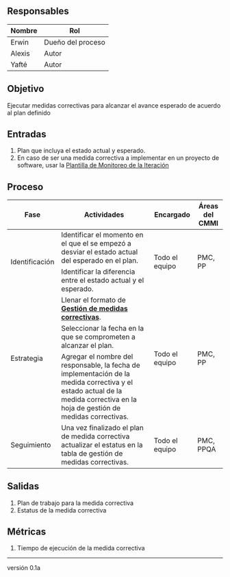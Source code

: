 ## Responsables

| Nombre  | Rol   |
|---------|-------|
|    Erwin     | Dueño del proceso |
|    Alexis     | Autor |
|    Yafté     | Autor |

## Objetivo
Ejecutar medidas correctivas para alcanzar el avance esperado de acuerdo al plan definido

## Entradas
1. Plan que incluya el estado actual y esperado.
2. En caso de ser una medida correctiva a implementar en un proyecto de software, usar la [Plantilla de Monitoreo de la Iteración](https://docs.google.com/spreadsheets/d/1LJBa3L4L6kyVMiC2n8WxKfYz4tH5eatCR0WTTe5kJVw/edit#gid=1200040460)

## Proceso
<table>
  <thead>
    <tr>
      <th>Fase</th>
      <th>Actividades</th>
      <th>Encargado</th>
      <th>Áreas del CMMI</th>
    </tr>
  </thead>
  <tbody>
    <tr>
      <td rowspan="2">Identificación</td>
      <td>Identificar el momento en el que el se empezó a desviar el estado actual del esperado en el plan. </td>
      <td rowspan="2">Todo el equipo</td>
      <td rowspan="2">PMC, PP</td>
    </tr>
    <tr>
      <td>Identificar la diferencia entre el estado actual y el esperado. </td>
    </tr>
    <tr>
      <td rowspan="4">Estrategia</td>
      <td>Llenar el formato de <strong><a href="https://docs.google.com/spreadsheets/d/1xGBumgWR0n8JYpx8wtaYD-Z-5w88GS-5x7oSkErcMhY/edit#gid=0">Gestión de medidas correctivas</a></strong>. </td>
      <td rowspan="4">Todo el equipo</td>
      <td rowspan="4">PMC, PP</td>
    </tr>
    <tr>
      <td>Seleccionar la fecha en la que se comprometen a alcanzar el plan.</td>
    </tr>
    <tr>
      <td>Agregar el nombre del responsable, la fecha de implementación de la medida correctiva y el estado actual de la medida correctiva en la hoja de gestión de medidas correctivas. </td>
    </tr>
    <tr>
    </tr>
    <tr>
      <td rowspan="2">Seguimiento</td>
      <td>Una vez finalizado el plan de medida correctiva actualizar el estatus en la tabla de gestión de medidas correctivas. </td>
      <td rowspan="2">Todo el equipo</td>
      <td rowspan="2">PMC, PPQA </td>
    </tr>
    <tr>
    </tr>
  </tbody>
</table>

## Salidas
1. Plan de trabajo para la medida correctiva
2. Estatus de la medida correctiva

## Métricas
1. Tiempo de ejecución de la medida correctiva

***
versión 0.1a